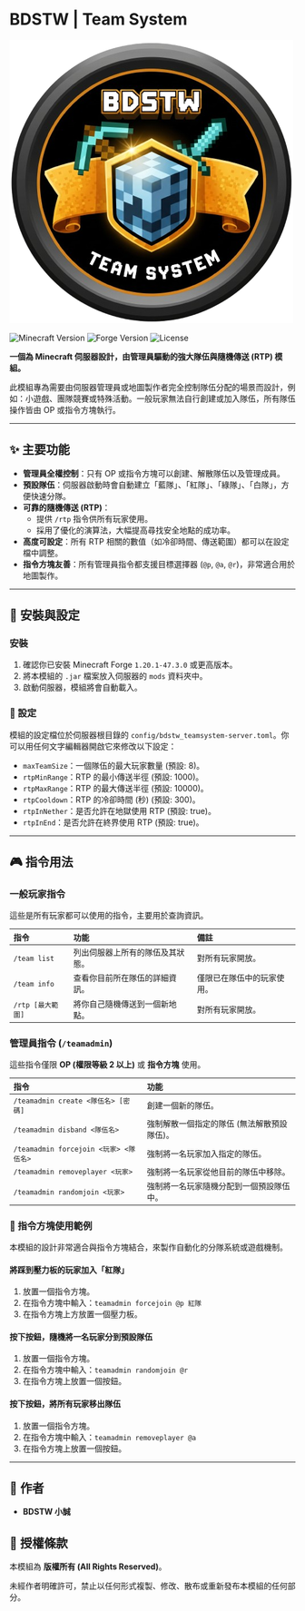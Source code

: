 # BDSTW | Team System

![模組 Logo](https://github.com/Stevebell-sp/BDSTW-TeamSystem/blob/main/src/main/resources/logo.png?raw=true)

![Minecraft Version](https://img.shields.io/badge/Minecraft-1.20.1-green?style=for-the-badge&logo=minecraft) ![Forge Version](https://img.shields.io/badge/Forge-47.3.0+-blue?style=for-the-badge&logo=forge) ![License](https://img.shields.io/badge/License-All%20Rights%20Reserved-red.svg?style=for-the-badge)

**一個為 Minecraft 伺服器設計，由管理員驅動的強大隊伍與隨機傳送 (RTP) 模組。**

此模組專為需要由伺服器管理員或地圖製作者完全控制隊伍分配的場景而設計，例如：小遊戲、團隊競賽或特殊活動。一般玩家無法自行創建或加入隊伍，所有隊伍操作皆由 OP 或指令方塊執行。

---

## ✨ 主要功能

- **管理員全權控制**：只有 OP 或指令方塊可以創建、解散隊伍以及管理成員。
- **預設隊伍**：伺服器啟動時會自動建立「藍隊」、「紅隊」、「綠隊」、「白隊」，方便快速分隊。
- **可靠的隨機傳送 (RTP)**：
    - 提供 `/rtp` 指令供所有玩家使用。
    - 採用了優化的演算法，大幅提高尋找安全地點的成功率。
- **高度可設定**：所有 RTP 相關的數值（如冷卻時間、傳送範圍）都可以在設定檔中調整。
- **指令方塊友善**：所有管理員指令都支援目標選擇器 (`@p`, `@a`, `@r`)，非常適合用於地圖製作。

---

## 🔨 安裝與設定

### 安裝

1. 確認你已安裝 Minecraft Forge `1.20.1-47.3.0` 或更高版本。
2. 將本模組的 `.jar` 檔案放入伺服器的 `mods` 資料夾中。
3. 啟動伺服器，模組將會自動載入。

### 🔧 設定

模組的設定檔位於伺服器根目錄的 `config/bdstw_teamsystem-server.toml`。你可以用任何文字編輯器開啟它來修改以下設定：

- `maxTeamSize`：一個隊伍的最大玩家數量 (預設: 8)。
- `rtpMinRange`：RTP 的最小傳送半徑 (預設: 1000)。
- `rtpMaxRange`：RTP 的最大傳送半徑 (預設: 10000)。
- `rtpCooldown`：RTP 的冷卻時間 (秒) (預設: 300)。
- `rtpInNether`：是否允許在地獄使用 RTP (預設: true)。
- `rtpInEnd`：是否允許在終界使用 RTP (預設: true)。

---

## 🎮 指令用法

### 一般玩家指令

這些是所有玩家都可以使用的指令，主要用於查詢資訊。

| 指令 | 功能 | 備註 |
| :--- | :--- | :--- |
| `/team list` | 列出伺服器上所有的隊伍及其狀態。 | 對所有玩家開放。 |
| `/team info` | 查看你目前所在隊伍的詳細資訊。 | 僅限已在隊伍中的玩家使用。 |
| `/rtp [最大範圍]` | 將你自己隨機傳送到一個新地點。 | 對所有玩家開放。 |

### 管理員指令 (`/teamadmin`)

這些指令僅限 **OP (權限等級 2 以上)** 或 **指令方塊** 使用。

| 指令 | 功能 |
| :--- | :--- |
| `/teamadmin create <隊伍名> [密碼]` | 創建一個新的隊伍。 |
| `/teamadmin disband <隊伍名>` | 強制解散一個指定的隊伍 (無法解散預設隊伍)。 |
| `/teamadmin forcejoin <玩家> <隊伍名>` | 強制將一名玩家加入指定的隊伍。 |
| `/teamadmin removeplayer <玩家>` | 強制將一名玩家從他目前的隊伍中移除。 |
| `/teamadmin randomjoin <玩家>` | 強制將一名玩家隨機分配到一個預設隊伍中。 |

### 🧱 指令方塊使用範例

本模組的設計非常適合與指令方塊結合，來製作自動化的分隊系統或遊戲機制。

#### 將踩到壓力板的玩家加入「紅隊」
1. 放置一個指令方塊。
2. 在指令方塊中輸入：`teamadmin forcejoin @p 紅隊`
3. 在指令方塊上方放置一個壓力板。

#### 按下按鈕，隨機將一名玩家分到預設隊伍
1. 放置一個指令方塊。
2. 在指令方塊中輸入：`teamadmin randomjoin @r`
3. 在指令方塊上放置一個按鈕。

#### 按下按鈕，將所有玩家移出隊伍
1. 放置一個指令方塊。
2. 在指令方塊中輸入：`teamadmin removeplayer @a`
3. 在指令方塊上放置一個按鈕。

---

## 👤 作者

- **BDSTW 小誠**

## 📜 授權條款

本模組為 **版權所有 (All Rights Reserved)**。

未經作者明確許可，禁止以任何形式複製、修改、散布或重新發布本模組的任何部分。
